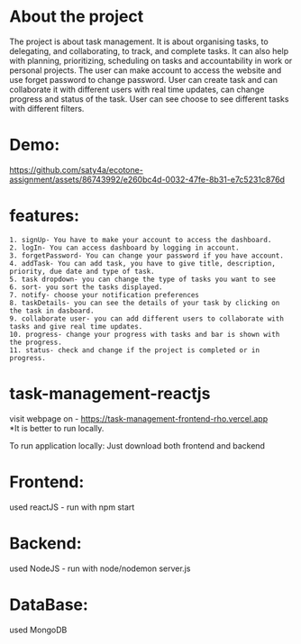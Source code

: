 # About the project
  The project is about task management. It is about organising tasks, to delegating, and collaborating, to track, and complete tasks. 
  It can also help with planning, prioritizing, scheduling on tasks and accountability in work or personal projects.
  The user can make account to access the website and use forget password to change password.
  User can create task and can collaborate it with different users with real time updates, can change progress and status of the task. 
  User can see choose to see different tasks with different filters.
  
# Demo:

https://github.com/saty4a/ecotone-assignment/assets/86743992/e260bc4d-0032-47fe-8b31-e7c5231c876d

# features:
    1. signUp- You have to make your account to access the dashboard.
    2. logIn- You can access dashboard by logging in account.
    3. forgetPassword- You can change your password if you have account.
    4. addTask- You can add task, you have to give title, description, priority, due date and type of task.
    5. task dropdown- you can change the type of tasks you want to see
    6. sort- you sort the tasks displayed.
    7. notify- choose your notification preferences
    8. taskDetails- you can see the details of your task by clicking on the task in dasboard.
    9. collaborate user- you can add different users to collaborate with tasks and give real time updates.
    10. progress- change your progress with tasks and bar is shown with the progress.
    11. status- check and change if the project is completed or in progress.
  
# task-management-reactjs
  visit webpage on - https://task-management-frontend-rho.vercel.app
  <br>*It is better to run locally.
  
To run application locally: Just download both frontend and backend
# Frontend: 
  used reactJS - run with npm start
# Backend: 
  used NodeJS - run with node/nodemon server.js
# DataBase:
  used MongoDB
